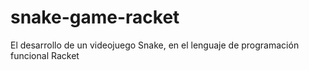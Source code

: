 # snake-game-racket
El desarrollo de un videojuego Snake, en el lenguaje de programación funcional Racket
